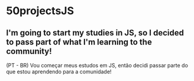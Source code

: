 # 50projectsJS
I'm going to start my studies in JS, so I decided to pass part of what I'm learning to the community!
-
(PT - BR) Vou começar meus estudos em JS, então decidi passar parte do que estou aprendendo para a comunidade!
